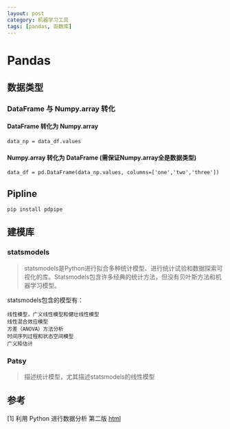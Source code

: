 ```yaml
---
layout: post
category: 机器学习工具
tags: [pandas, 函数库]
---
```


Pandas
===========

## 数据类型

### DataFrame 与 Numpy.array 转化

#### DataFrame 转化为 Numpy.array

	data_np = data_df.values

#### Numpy.array 转化为 DataFrame (需保证Numpy.array全是数据类型)

	data_df = pd.DataFrame(data_np.values, columns=['one','two','three'])

## Pipline

	pip install pdpipe

## 建模库

### statsmodels 

> statsmodels是Python进行拟合多种统计模型、进行统计试验和数据探索可视化的库。Statsmodels包含许多经典的统计方法，但没有贝叶斯方法和机器学习模型。

statsmodels包含的模型有：

	线性模型，广义线性模型和健壮线性模型
	线性混合效应模型
	方差（ANOVA）方法分析
	时间序列过程和状态空间模型
	广义矩估计

### Patsy

> 描述统计模型，尤其描述statsmodels的线性模型




## 参考

[1] 利用 Python 进行数据分析 第二版 [html](https://wizardforcel.gitbooks.io/pyda-2e/content/13.html)


